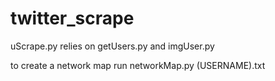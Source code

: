# twitter_scrape

uScrape.py relies on getUsers.py and imgUser.py

to create a network map run networkMap.py (USERNAME).txt
